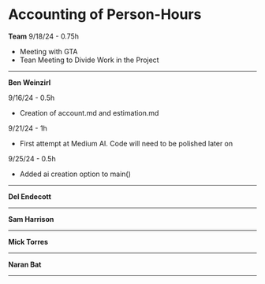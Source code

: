 # Accounting of Person-Hours

**Team**
9/18/24 - 0.75h

* Meeting with GTA
* Tean Meeting to Divide Work in the Project
---

**Ben Weinzirl**

9/16/24 - 0.5h

* Creation of account.md and estimation.md

9/21/24 - 1h

* First attempt at Medium AI. Code will need to be polished later on

9/25/24 - 0.5h

* Added ai creation option to main()
 
---

**Del Endecott**

---

**Sam Harrison**

---

**Mick Torres**

---

**Naran Bat**

---
